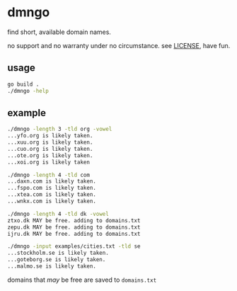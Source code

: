 # dmngo

find short, available domain names.

no support and no warranty under no circumstance. see
[LICENSE](LICENSE), have fun.

## usage

```bash
go build .
./dmngo -help
```

## example

```bash
./dmngo -length 3 -tld org -vowel
...yfo.org is likely taken.
...xuu.org is likely taken.
...cuo.org is likely taken.
...ote.org is likely taken.
...xoi.org is likely taken

./dmngo -length 4 -tld com
...daxn.com is likely taken.
...fspo.com is likely taken.
...xtea.com is likely taken.
...wnkx.com is likely taken.

./dmngo -length 4 -tld dk -vowel
ztxo.dk MAY be free. adding to domains.txt
zepu.dk MAY be free. adding to domains.txt
ijru.dk MAY be free. adding to domains.txt

./dmngo -input examples/cities.txt -tld se
...stockholm.se is likely taken.
...goteborg.se is likely taken.
...malmo.se is likely taken.
```

domains that _may_ be free are saved to `domains.txt`
